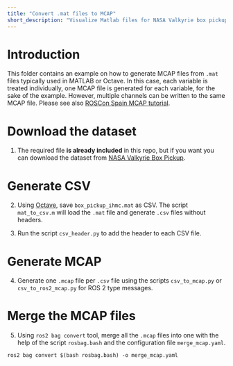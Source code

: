 ```yaml
---
title: "Convert .mat files to MCAP"
short_description: "Visualize Matlab files for NASA Valkyrie box pickup task"
---
```


# Introduction

This folder contains an example on how to generate MCAP files from `.mat` files typically used in MATLAB or Octave.
In this case, each variable is treated individually, one MCAP file is generated for each variable, for the sake of the example. However, multiple channels can be written to the same MCAP file. Please see also [ROSCon Spain MCAP tutorial](https://github.com/foxglove/tutorials/tree/main/mcap/rosconesp24_tutorial).

# Download the dataset

1. The required file **is already included** in this repo, but if you want you can download the dataset from [NASA Valkyrie Box Pickup](https://repository.library.northeastern.edu/files/neu:m041tz63c).


# Generate CSV

2. Using [Octave](https://wiki.octave.org/GNU_Octave_Wiki), save `box_pickup_ihmc.mat` as CSV. The script `mat_to_csv.m` will load the `.mat` file and generate `.csv` files without headers.

3. Run the script `csv_header.py` to add the header to each CSV file.

# Generate MCAP

4. Generate one `.mcap` file per `.csv` file using the scripts `csv_to_mcap.py` or `csv_to_ros2_mcap.py` for ROS 2 type messages.

# Merge the MCAP files

5. Using `ros2 bag convert` tool, merge all the `.mcap` files into one with the help of the script `rosbag.bash` and the configuration file `merge_mcap.yaml`.

`ros2 bag convert $(bash rosbag.bash) -o merge_mcap.yaml`
